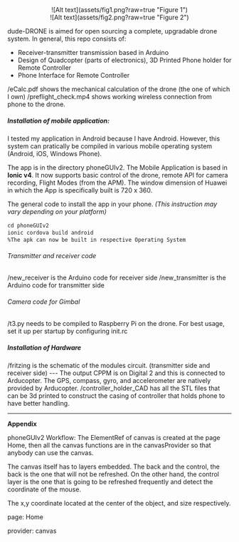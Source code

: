 <center>![Alt text](assets/fig1.png?raw=true "Figure 1")</center>
<center>![Alt text](assets/fig2.png?raw=true "Figure 2")</center>

dude-DRONE is aimed for open sourcing a complete, upgradable drone system. In general, this repo consists of:
- Receiver-transmitter transmission based in Arduino
- Design of Quadcopter (parts of electronics), 3D Printed Phone holder for Remote Controller
- Phone Interface for Remote Controller

/eCalc.pdf shows the mechanical calculation of the drone (the one of which I own)
/preflight_check.mp4 shows working wireless connection from phone to the drone.

<h5>Installation of mobile application:</h5>
I tested my application in Android because I have Android. However, this system can pratically be compiled in various mobile operating system (Android, iOS, Windows Phone).

The app is in the directory phoneGUIv2. The Mobile Application is based in <b>Ionic v4</b>. It now supports basic control of the drone, remote API for camera recording, Flight Modes (from the APM). The window dimension of Huawei in which the App is specifically built is 720 x 360.

The general code to install the app in your phone. <i>(This instruction may vary depending on your platform)</i>
```
cd phoneGUIv2
ionic cordova build android
%The apk can now be built in respective Operating System
```

<h6>Transmitter and receiver code</h6>
/new_receiver is the Arduino code for receiver side
/new_transmitter is the Arduino code for transmitter side

<h6>Camera code for Gimbal</h6>
/t3.py needs to be compiled to Raspberry Pi on the drone. For best usage, set it up per startup by configuring init.rc


<h5>Installation of Hardware</h5>
/fritzing is the schematic of the modules circuit. (transmitter side and receiver side)
--- The output CPPM is on Digital 2 and this is connected to Arducopter. The GPS, compass, gyro, and accelerometer are natively provided by Arducopter.
/controller_holder_CAD has all the STL files that can be 3d printed to construct the casing of controller that holds phone to have better handling.

<hr />
<b>Appendix</b>

phoneGUIv2 Workflow:
The ElementRef of canvas is created at the page Home, then all the canvas functions are in the canvasProvider so that anybody can use the canvas.

The canvas itself has to layers embedded. The back and the control, the back is the one that will not be refreshed. On the other hand, the control layer is the one that is going to be refreshed frequently and detect the coordinate of the mouse.

The x,y coordinate located at the center of the object, and size respectively.

page:
Home

provider:
canvas
